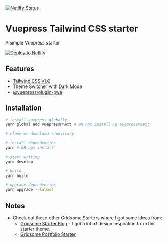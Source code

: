 [![Netlify Status](https://api.netlify.com/api/v1/badges/6a345131-c86a-4200-bc5d-4200e8e569d8/deploy-status)](https://app.netlify.com/sites/vuepress-tailwind/deploys)

# Vuepress Tailwind CSS starter

A simple Vuepress starter



<!-- Markdown snippet -->
[![Deploy to Netlify](https://www.netlify.com/img/deploy/button.svg)](https://app.netlify.com/start/deploy?repository=https://github.com/DavidCouronne/vuepress-tailwind)

## Features


- [Tailwind CSS v1.0](https://tailwindcss.com) 
- Theme Switcher with Dark Mode
- [@vuepress/plugin-pwa](https://v1.vuepress.vuejs.org/plugin/official/plugin-pwa.html)

## Installation

```bash
# install vuepress globally
yarn global add vuepress@next # OR npm install -g vuepress@next

# clone or download repository

# install dependencies
yarn # OR npm install

# start writing
yarn develop

# build
yarn build

# upgrade dependencies
yarn upgrade --latest
```

## Notes

- Check out these other Gridsome Starters where I got some ideas from:
    - [Gridsome Starter Blog](https://github.com/gridsome/gridsome-starter-blog) - I got a lot of design inspiration from this starter theme.
    - [Gridsome Portfolio Starter](https://github.com/drehimself/gridsome-portfolio-starter)